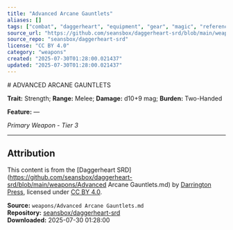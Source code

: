 ```yaml
---
title: "Advanced Arcane Gauntlets"
aliases: []
tags: ["combat", "daggerheart", "equipment", "gear", "magic", "reference", "srd", "ttrpg", "weapon"]
source_url: "https://github.com/seansbox/daggerheart-srd/blob/main/weapons/Advanced Arcane Gauntlets.md"
source_repo: "seansbox/daggerheart-srd"
license: "CC BY 4.0"
category: "weapons"
created: "2025-07-30T01:28:00.021437"
updated: "2025-07-30T01:28:00.021437"
---
```


﻿# ADVANCED ARCANE GAUNTLETS

**Trait:** Strength; **Range:** Melee; **Damage:** d10+9 mag; **Burden:** Two-Handed

**Feature:** —

*Primary Weapon - Tier 3*

---

## Attribution

This content is from the [Daggerheart SRD](https://github.com/seansbox/daggerheart-srd/blob/main/weapons/Advanced Arcane Gauntlets.md) by [Darrington Press](https://darringtonpress.com/), licensed under [CC BY 4.0](https://creativecommons.org/licenses/by/4.0/).

**Source:** `weapons/Advanced Arcane Gauntlets.md`  
**Repository:** [seansbox/daggerheart-srd](https://github.com/seansbox/daggerheart-srd)  
**Downloaded:** 2025-07-30 01:28:00

